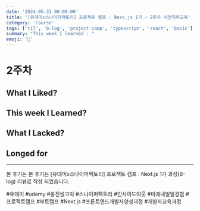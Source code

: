 ```yaml
---
date: '2024-05-31 00:00:00'
title: '[유데미x스나이퍼팩토리] 프로젝트 캠프 : Next.js 1기 - 2주차 사전직무교육'
category: 'Course'
tags: ['til', 'b-log', 'project-camp', 'typescript', 'react', 'basic']
summary: "This week I learned : "
emoji: '📃'
---
```


# 2주차

## What I Liked?

## This week I Learned?

## What I Lacked?

## Longed for


---

본 후기는 본 후기는 [유데미x스나이퍼팩토리] 프로젝트 캠프 : Next.js 1기 과정(B-log) 리뷰로 작성 되었습니다.

#유데미 #udemy #웅진씽크빅 #스나이퍼팩토리 #인사이드아웃 #미래내일일경험 #프로젝트캠프 #부트캠프 #Next.js #프론트엔드개발자양성과정 #개발자교육과정 